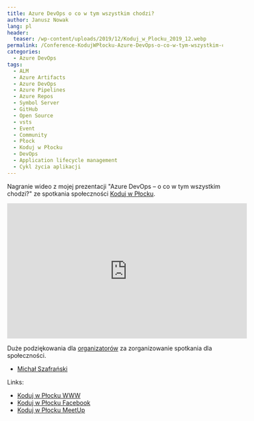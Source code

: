 ```yaml
---
title: Azure DevOps o co w tym wszystkim chodzi?
author: Janusz Nowak
lang: pl
header:
  teaser: /wp-content/uploads/2019/12/Koduj_w_Plocku_2019_12.webp
permalink: /Conference-KodujWPłocku-Azure-DevOps-o-co-w-tym-wszystkim-chodzi/
categories:
  - Azure DevOps
tags:
  - ALM
  - Azure Artifacts
  - Azure DevOps
  - Azure Pipelines
  - Azure Repos
  - Symbol Server
  - GitHub
  - Open Source
  - vsts
  - Event
  - Community
  - Płock
  - Koduj w Płocku
  - DevOps
  - Application lifecycle management
  - Cykl życia aplikacji
---
```


Nagranie wideo z mojej prezentacji "Azure DevOps – o co w tym wszystkim chodzi?" ze spotkania społeczności [Koduj w Płocku](https://www.kodujwplocku.pl/).

<iframe width="560" height="315" src="https://www.youtube.com/embed/eY46HS6dwpk?start=1" frameborder="0" allow="accelerometer; autoplay; encrypted-media; gyroscope; picture-in-picture" allowfullscreen></iframe>

Duże podziękowania dla [organizatorów](https://www.kodujwplocku.pl/) za zorganizowanie spotkania dla społeczności.

- [Michał Szafrański](https://www.facebook.com/people/Micha%C5%82-Szafra%C5%84ski/1837997061)

Links:

- [Koduj w Płocku WWW](https://www.kodujwplocku.pl/6-spotkanie-koduj-w-plocku/)
- [Koduj w Płocku Facebook](https://www.facebook.com/Koduj.w.Plocku/)
- [Koduj w Płocku MeetUp](https://www.meetup.com/Koduj-w-P%C5%82ocku/events/265893045/)
